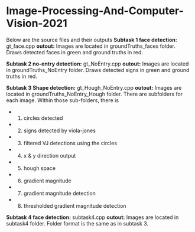 # Image-Processing-And-Computer-Vision-2021

Below are the source files and their outputs
**Subtask 1 face detection:** gt_face.cpp
**outout:** Images are located in groundTruths_faces folder. Draws detected faces in green and ground truths in red.

**Subtask 2 no-entry detection:** gt_NoEntry.cpp
**outout:** Images are located in groundTruths_NoEntry folder. Draws detected signs in green and ground truths in red.

**Subtask 3 Shape detection:** gt_Hough_NoEntry.cpp
**outout:** Images are located in groundTruths_NoEntry_Hough folder. There are subfolders for each image. Within those sub-folders, there is 
- 1) circles detected
- 2) signs detected by viola-jones
- 3) filtered VJ detections using the circles
- 4) x & y direction output
- 5) hough space
- 6) gradient magnitude
- 7) gradient magnitude detection
- 8) thresholded gradient magnitude detection

**Subtask 4 face detection:** subtask4.cpp
**outout:** Images are located in subtask4 folder. Folder format is the same as in subtask 3.

